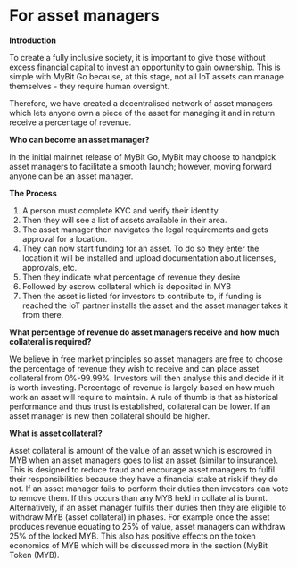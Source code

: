 # For asset managers

**Introduction**

To create a fully inclusive society, it is important to give those without excess financial capital to invest  an opportunity to gain ownership. This is simple with MyBit Go because, at this stage, not all IoT assets can manage themselves - they require human oversight. 

Therefore, we have created a decentralised network of asset managers which lets anyone own a piece of the asset for managing it and in return receive a percentage of revenue. 

**Who can become an asset manager?**

In the initial mainnet release of MyBit Go, MyBit may choose to handpick asset managers to facilitate a smooth launch; however, moving forward anyone can be an asset manager.

**The Process**

1. A person must complete KYC and verify their identity.
2. Then they will see a list of assets available in their area.
3. The asset manager then navigates the legal requirements and gets approval for a location.
4. They can now start funding for an asset. To do so they enter the location it will be installed and upload documentation about licenses, approvals, etc.
5. Then they indicate what percentage of revenue they desire
6. Followed by escrow collateral which is deposited in MYB
7. Then the asset is listed for investors to contribute to, if funding is reached the IoT partner installs the asset and the asset manager takes it from there.

**What percentage of revenue do asset managers receive and how much collateral is required?**

We believe in free market principles so asset managers are free to choose the percentage of revenue they wish to receive and can place asset collateral from 0%-99.99%. Investors will then analyse this and decide if it is worth investing. Percentage of revenue is largely based on how much work an asset will require to maintain. A rule of thumb is that as historical performance and thus trust is established, collateral can be lower. If an asset manager is new then collateral should be higher.

**What is asset collateral?**

Asset collateral is amount of the value of an asset which is escrowed in MYB when an asset managers goes to list an asset \(similar to insurance\). This is designed to reduce fraud and encourage asset managers to fulfil their responsibilities because they have a financial stake at risk if they do not. If an asset manager fails to perform their duties then investors can vote to remove them. If this occurs than any MYB held in collateral is burnt. Alternatively, if an asset manager fulfils their duties then they are eligible to withdraw MYB \(asset collateral\) in phases. For example once the asset produces revenue equating to 25% of value, asset managers can withdraw 25% of the locked MYB. This also has positive effects on the token economics of MYB which will be discussed more in the section \(MyBit Token \(MYB\).





